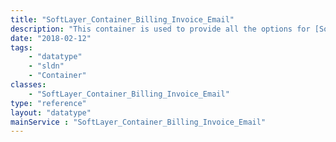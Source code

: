 ```yaml
---
title: "SoftLayer_Container_Billing_Invoice_Email"
description: "This container is used to provide all the options for [SoftLayer_Billing_Invoice::emailInvoices](reference/services/SoftLayer_Billing_Invoice/emailInvoices) in order to have the necessary invoices generated and links sent to the user's email. "
date: "2018-02-12"
tags:
    - "datatype"
    - "sldn"
    - "Container"
classes:
    - "SoftLayer_Container_Billing_Invoice_Email"
type: "reference"
layout: "datatype"
mainService : "SoftLayer_Container_Billing_Invoice_Email"
---
```

